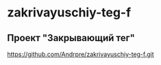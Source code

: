 # zakrivayuschiy-teg-f
## Проект "Закрывающий тег"  
https://github.com/Andrpre/zakrivayuschiy-teg-f.git
